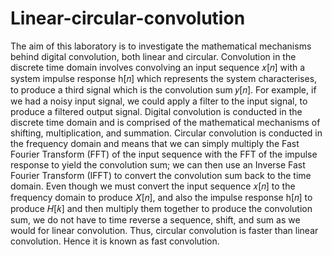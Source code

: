 # Linear-circular-convolution
The aim of this laboratory is to investigate the mathematical mechanisms behind digital convolution, both linear and circular. Convolution in the discrete time domain involves convolving an input sequence 𝑥[𝑛] with a system impulse response h[𝑛] which represents the system characterises, to produce a third signal which is the convolution sum 𝑦[𝑛]. For example, if we had a noisy input signal, we could apply a filter to the input signal, to produce a filtered output signal. Digital convolution is conducted in the discrete time domain and is comprised of the mathematical mechanisms of shifting, multiplication, and summation.
Circular convolution is conducted in the frequency domain and means that we can simply multiply the Fast Fourier Transform (FFT) of the input sequence with the FFT of the impulse response to yield the convolution sum; we can then use an Inverse Fast Fourier Transform (IFFT) to convert the convolution sum back to the time domain. Even though we must convert the input sequence 𝑥[𝑛] to the frequency domain to produce 𝑋[𝑛], and also the impulse response h[𝑛] to produce 𝐻[𝑘] and then multiply them together to produce the convolution sum, we do not have to time reverse a sequence, shift, and sum as we would for linear convolution. Thus, circular convolution is faster than linear convolution. Hence it is known as fast convolution.

